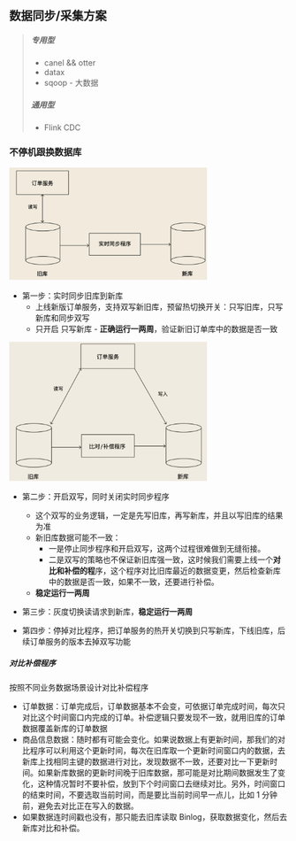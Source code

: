 ## 数据同步/采集方案

> ##### 专用型
>
> - canel && otter
> - datax
> - sqoop - 大数据
>
> ##### 通用型
>
> - Flink CDC



### 不停机跟换数据库

<img src="assets/image-20211123212154338.png" alt="image-20211123212154338" style="zoom:35%;" />

- 第一步：实时同步旧库到新库
  - 上线新版订单服务，支持双写新旧库，预留热切换开关：只写旧库，只写新库和同步双写
  - 只开启  只写新库 - **正确运行一两周**，验证新旧订单库中的数据是否一致

<img src="assets/image-20211123212231051.png" alt="image-20211123212231051" style="zoom:35%;" />

- 第二步：开启双写，同时关闭实时同步程序
  - 这个双写的业务逻辑，一定是先写旧库，再写新库，并且以写旧库的结果为准
  - 新旧库数据可能不一致：
    - 一是停止同步程序和开启双写，这两个过程很难做到无缝衔接。
    - 二是双写的策略也不保证新旧库强一致，这时候我们需要上线一个**对比和补偿的程**序，这个程序对比旧库最近的数据变更，然后检查新库中的数据是否一致，如果不一致，还要进行补偿。
  - **稳定运行一两周**

- 第三步：灰度切换读请求到新库，**稳定运行一两周**
- 第四步：停掉对比程序，把订单服务的热开关切换到只写新库，下线旧库，后续订单服务的版本去掉双写功能

##### 对比补偿程序

按照不同业务数据场景设计对比补偿程序

- 订单数据：订单完成后，订单数据基本不会变，可依据订单完成时间，每次只对比这个时间窗口内完成的订单。补偿逻辑只要发现不一致，就用旧库的订单数据覆盖新库的订单数据
- 商品信息数据：随时都有可能会变化。如果说数据上有更新时间，那我们的对比程序可以利用这个更新时间，每次在旧库取一个更新时间窗口内的数据，去新库上找相同主键的数据进行对比，发现数据不一致，还要对比一下更新时间。如果新库数据的更新时间晚于旧库数据，那可能是对比期间数据发生了变化，这种情况暂时不要补偿，放到下个时间窗口去继续对比。另外，时间窗口的结束时间，不要选取当前时间，而是要比当前时间早一点儿，比如 1 分钟前，避免去对比正在写入的数据。
- 如果数据连时间戳也没有，那只能去旧库读取 Binlog，获取数据变化，然后去新库对比和补偿。
